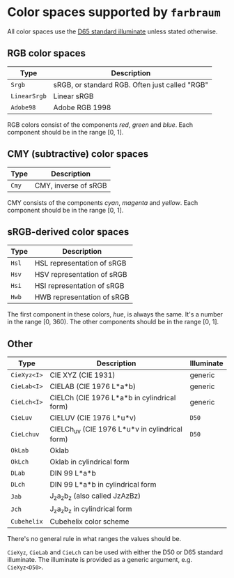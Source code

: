 # Color spaces supported by `farbraum`

All color spaces use the
[D65 standard illuminate](https://en.wikipedia.org/wiki/Illuminant_D65) unless
stated otherwise.

## RGB color spaces

| Type         | Description                                    |
| ------------ | ---------------------------------------------- |
| `Srgb`       | sRGB, or standard RGB. Often just called "RGB" |
| `LinearSrgb` | Linear sRGB                                    |
| `Adobe98`    | Adobe RGB 1998                                 |

RGB colors consist of the components _red_, _green_ and _blue_. Each component
should be in the range [0, 1].

## CMY (subtractive) color spaces

| Type  | Description          |
| ----- | -------------------- |
| `Cmy` | CMY, inverse of sRGB |

CMY consists of the components _cyan_, _magenta_ and _yellow_. Each component
should be in the range [0, 1].

## sRGB-derived color spaces

| Type  | Description                |
| ----- | -------------------------- |
| `Hsl` | HSL representation of sRGB |
| `Hsv` | HSV representation of sRGB |
| `Hsi` | HSI representation of sRGB |
| `Hwb` | HWB representation of sRGB |

The first component in these colors, _hue_, is always the same. It's a number in
the range [0, 360). The other components should be in the range [0, 1].

## Other

| Type        | Description                                                  | Illuminate |
| ----------- | ------------------------------------------------------------ | ---------- |
| `CieXyz<I>` | CIE XYZ (CIE 1931)                                           | generic    |
| `CieLab<I>` | CIELAB (CIE 1976 L\*a*b)                                     | generic    |
| `CieLch<I>` | CIELCh (CIE 1976 L\*a*b in cylindrical form)                 | generic    |
| `CieLuv`    | CIELUV (CIE 1976 L\*u*v)                                     | `D50`      |
| `CieLchuv`  | CIELCh<sub>uv</sub> (CIE 1976 L\*u*v in cylindrical form)    | `D50`      |
| `OkLab`     | Oklab                                                        |            |
| `OkLch`     | Oklab in cylindrical form                                    |            |
| `DLab`      | DIN 99 L\*a*b                                                |            |
| `DLch`      | DIN 99 L\*a*b in cylindrical form                            |            |
| `Jab`       | J<sub>z</sub>a<sub>z</sub>b<sub>z</sub> (also called JzAzBz) |            |
| `Jch`       | J<sub>z</sub>a<sub>z</sub>b<sub>z</sub> in cylindrical form  |            |
| `Cubehelix` | Cubehelix color scheme                                       |            |

There's no general rule in what ranges the values should be.

`CieXyz`, `CieLab` and `CieLch` can be used with either the D50 or D65 standard
illuminate. The illuminate is provided as a generic argument, e.g.
`CieXyz<D50>`.
